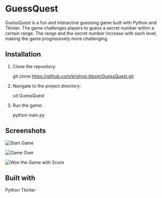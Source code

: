 # GuessQuest

GuessQuest is a fun and interactive guessing game built with Python and Tkinter. The game challenges players to guess a secret number within a certain range. The range and the secret number increase with each level, making the game progressively more challenging.

## Installation

1. Clone the repository:

	git clone https://github.com/krishna-bbsm/GuessQuest.git

2. Navigate to the project directory:

	cd GuessQuest

3. Run the game:

	python main.py

## Screenshots

![Start Game](https://github.com/krishna-bbsm/Guess_Quest/blob/main/O1.png)

![Game Over](https://github.com/krishna-bbsm/Guess_Quest/blob/main/O2.png)

![Won the Game with Score](https://github.com/krishna-bbsm/Guess_Quest/blob/main/O3.png)


## Built with

Python
Tkinter
